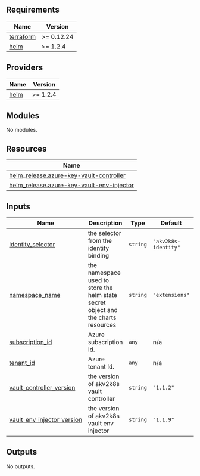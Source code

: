 <!-- BEGIN_TF_DOCS -->
## Requirements

| Name | Version |
|------|---------|
| <a name="requirement_terraform"></a> [terraform](#requirement\_terraform) | >= 0.12.24 |
| <a name="requirement_helm"></a> [helm](#requirement\_helm) | >= 1.2.4 |

## Providers

| Name | Version |
|------|---------|
| <a name="provider_helm"></a> [helm](#provider\_helm) | >= 1.2.4 |

## Modules

No modules.

## Resources

| Name |
|------|
| [helm_release.azure-key-vault-controller](https://registry.terraform.io/providers/hashicorp/helm/latest/docs/resources/release) |
| [helm_release.azure-key-vault-env-injector](https://registry.terraform.io/providers/hashicorp/helm/latest/docs/resources/release) |

## Inputs

| Name | Description | Type | Default | Required |
|------|-------------|------|---------|:--------:|
| <a name="input_identity_selector"></a> [identity\_selector](#input\_identity\_selector) | the selector from the identity binding | `string` | `"akv2k8s-identity"` | no |
| <a name="input_namespace_name"></a> [namespace\_name](#input\_namespace\_name) | the namespace used to store the helm state secret object and the charts resources | `string` | `"extensions"` | no |
| <a name="input_subscription_id"></a> [subscription\_id](#input\_subscription\_id) | Azure subscription Id. | `any` | n/a | yes |
| <a name="input_tenant_id"></a> [tenant\_id](#input\_tenant\_id) | Azure tenant Id. | `any` | n/a | yes |
| <a name="input_vault_controller_version"></a> [vault\_controller\_version](#input\_vault\_controller\_version) | the version of akv2k8s vault controller | `string` | `"1.1.2"` | no |
| <a name="input_vault_env_injector_version"></a> [vault\_env\_injector\_version](#input\_vault\_env\_injector\_version) | the version of akv2k8s vault env injector | `string` | `"1.1.9"` | no |

## Outputs

No outputs.
<!-- END_TF_DOCS -->